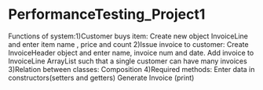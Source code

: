 # PerformanceTesting_Project1

Functions of system:1)Customer buys item:
                        Create new object InvoiceLine and enter item name , price and count
                      2)Issue invoice to customer:
                        Create InvoiceHeader object and enter name, invoice num and date.
                        Add invoice to InvoiceLine ArrayList such that a single customer can have many invoices
                      3)Relation between classes: Composition
                      4)Required methods:
                        Enter data in constructors(setters and getters)
                        Generate Invoice (print)
